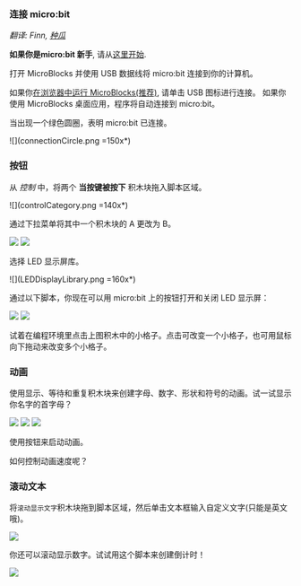 ### 连接 micro:bit

_翻译: Finn, [种瓜](https://wwj718.github.io/tags/microblocks/)_


**如果你是micro:bit 新手**, 请从[这里开始](https://microblocksfun.cn/get-started).

打开 MicroBlocks 并使用 USB 数据线将 micro:bit 连接到你的计算机。

如果你[在浏览器中运行 MicroBlocks(推荐)](https://microblocksfun.cn/run/microblocks.html), 请单击 USB 图标进行连接。
如果你使用 MicroBlocks 桌面应用，程序将自动连接到 micro:bit。

当出现一个绿色圆圈，表明 micro:bit 已连接。

![](connectionCircle.png =150x*)

### 按钮

从 *控制* 中，将两个 **当按键被按下** 积木块拖入脚本区域。

![](controlCategory.png =140x*)

通过下拉菜单将其中一个积木块的 A 更改为 B。

![](buttonAHat.png) ![](buttonBHat.png)

选择 LED 显示屏库。

![](LEDDisplayLibrary.png =160x*)

通过以下脚本，你现在可以用 micro:bit 上的按钮打开和关闭 LED 显示屏：

![](buttonAFace.png) ![](buttonBClear.png)

试着在编程环境里点击上图积木中的小格子。点击可改变一个小格子，也可用鼠标向下拖动来改变多个小格子。

### 动画

使用显示、等待和重复积木块来创建字母、数字、形状和符号的动画。试一试显示你名字的首字母？

![](animation-hey.png) ![](animation-face.png) ![](animation-shapes.png)

使用按钮来启动动画。

如何控制动画速度呢？

### 滚动文本

将`滚动显示文字`积木块拖到脚本区域，然后单击文本框输入自定义文字(只能是英文哦)。

![](scrollText.png)

你还可以滚动显示数字。试试用这个脚本来创建倒计时！

![](scroll321Go.png)
